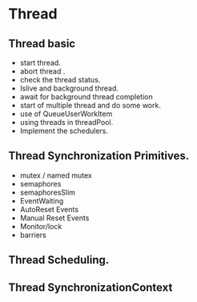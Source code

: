 # Thread

## Thread basic

* start thread.
* abort thread .
* check the thread status.
* Islive and background thread.
* await for background thread completion
* start of multiple thread and do some work.
* use of QueueUserWorkItem 
* using threads in threadPool.
* Implement the schedulers.

## Thread Synchronization Primitives.

* mutex / named mutex
* semaphores
* semaphoresSlim
* EventWaiting
* AutoReset Events
* Manual Reset Events
* Monitor/lock
* barriers

## Thread Scheduling.

## Thread SynchronizationContext

